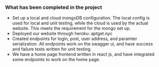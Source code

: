 ### What has been completed in the project
- Set up a local and cloud mongoDB configuration. The local config is used for local and unit testing, while the cloud is used by the actual website. This meets the requirement for the mongo set up.
- Deployed our website through heroku: aptget.nyc
- Created endpoints for login, post, user address, and paramter serialization. All endpoints work on the swagger ui, and have success and failure tests written for unit testing.
- We have a home page frontend written in react js, and have integrated some endpoints to work on the home page.
